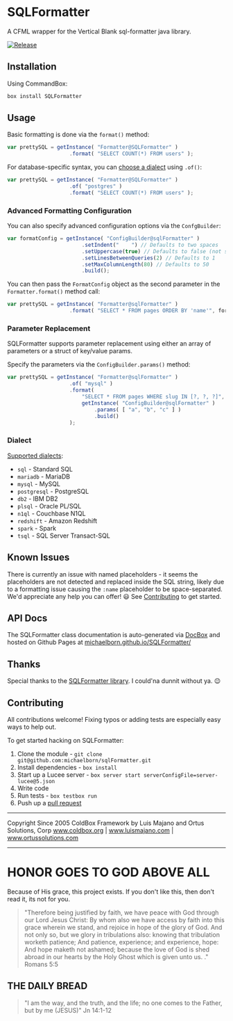 # SQLFormatter

A CFML wrapper for the Vertical Blank sql-formatter java library.

[![Release](https://github.com/michaelborn/SQLFormatter/actions/workflows/ci.yml/badge.svg)](https://github.com/michaelborn/SQLFormatter/actions/workflows/ci.yml)

## Installation

Using CommandBox:

```js
box install SQLFormatter
```

## Usage

Basic formatting is done via the `format()` method:

```js
var prettySQL = getInstance( "Formatter@SQLFormatter" )
                    .format( "SELECT COUNT(*) FROM users" );
```

For database-specific syntax, you can [choose a dialect](#dialect) using `.of()`:

```js
var prettySQL = getInstance( "Formatter@SQLFormatter" )
                    .of( "postgres" )
                    .format( "SELECT COUNT(*) FROM users" );
```

### Advanced Formatting Configuration

You can also specify advanced configuration options via the `ConfgBuilder`:

```js
var formatConfig = getInstance( "ConfigBuilder@sqlFormatter" )
                        .setIndent("    ") // Defaults to two spaces
                        .setUppercase(true) // Defaults to false (not safe to use when SQL dialect has case-sensitive identifiers)
                        .setLinesBetweenQueries(2) // Defaults to 1
                        .setMaxColumnLength(80) // Defaults to 50
                        .build();
```

You can then pass the `FormatConfig` object as the second parameter in the `Formatter.format()` method call:

```js
var prettySQL = getInstance( "Formatter@sqlFormatter" )
                    .format( "SELECT * FROM pages ORDER BY 'name'", formatConfig );
```

### Parameter Replacement

SQLFormatter supports parameter replacement using either an array of parameters or a struct of key/value params.

Specify the parameters via the `ConfigBuilder.params()` method:

```js
var prettySQL = getInstance( "Formatter@sqlFormatter" )
                    .of( "mysql" )
                    .format(
                        "SELECT * FROM pages WHERE slug IN [?, ?, ?]",
                        getInstance( "ConfigBuilder@sqlFormatter" )
                            .params( [ "a", "b", "c" ] )
                            .build()
                    );
```

### Dialect

[Supported dialects](https://github.com/vertical-blank/sql-formatter#dialect):

* `sql` - Standard SQL
* `mariadb` - MariaDB
* `mysql` - MySQL
* `postgresql` - PostgreSQL
* `db2` - IBM DB2
* `plsql` - Oracle PL/SQL
* `n1ql` - Couchbase N1QL
* `redshift` - Amazon Redshift
* `spark` - Spark
* `tsql` - SQL Server Transact-SQL

## Known Issues

There is currently an issue with named placeholders - it seems the placeholders are not detected and replaced inside the SQL string, likely due to a formatting issue causing the `:name` placeholder to be space-separated. We'd appreciate any help you can offer! 😃 See [Contributing](#contributing) to get started.

## API Docs

The SQLFormatter class documentation is auto-generated via [DocBox](https://docbox.ortusbooks.com/) and hosted on Github Pages at [michaelborn.github.io/SQLFormatter/](https://michaelborn.github.io/SQLFormatter/)

## Thanks

Special thanks to the [SQLFormatter library](https://github.com/vertical-blank/sql-formatter). I could'na dunnit without ya. 😉

## Contributing

All contributions welcome! Fixing typos or adding tests are especially easy ways to help out.

To get started hacking on SQLFormatter:

1. Clone the module - `git clone git@github.com:michaelborn/sqlFormatter.git`
2. Install dependencies - `box install`
3. Start up a Lucee server - `box server start serverConfigFile=server-lucee@5.json`
4. Write code
5. Run tests - `box testbox run`
6. Push up a [pull request](https://github.com/michaelborn/sqlFormatter/pulls)

********************************************************************************
Copyright Since 2005 ColdBox Framework by Luis Majano and Ortus Solutions, Corp
www.coldbox.org | www.luismajano.com | www.ortussolutions.com
********************************************************************************

# HONOR GOES TO GOD ABOVE ALL

Because of His grace, this project exists. If you don't like this, then don't read it, its not for you.

>"Therefore being justified by faith, we have peace with God through our Lord Jesus Christ:
By whom also we have access by faith into this grace wherein we stand, and rejoice in hope of the glory of God.
And not only so, but we glory in tribulations also: knowing that tribulation worketh patience;
And patience, experience; and experience, hope:
And hope maketh not ashamed; because the love of God is shed abroad in our hearts by the
Holy Ghost which is given unto us. ." Romans 5:5

## THE DAILY BREAD

> "I am the way, and the truth, and the life; no one comes to the Father, but by me (JESUS)" Jn 14:1-12